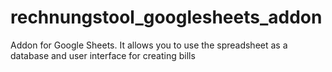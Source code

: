 # rechnungstool_googlesheets_addon
Addon for Google Sheets. It allows you to use the spreadsheet as a database and user interface for creating bills
